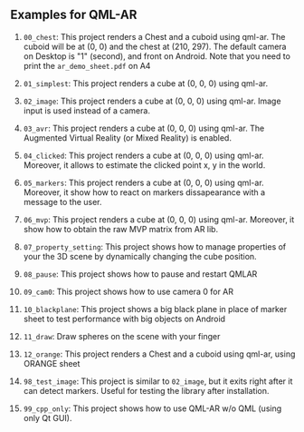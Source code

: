 ## Examples for QML-AR

1. `00_chest`: This project renders a Chest and a cuboid using qml-ar.
The cuboid will be at (0, 0) and the chest at (210, 297).
The default camera on Desktop is "1" (second), and front on Android.
Note that you need to print the `ar_demo_sheet.pdf` on A4

2. `01_simplest`: This project renders a cube at (0, 0, 0) using qml-ar.
3. `02_image`: This project renders a cube at (0, 0, 0) using qml-ar. Image input is used instead of a camera.
4. `03_avr`: This project renders a cube at (0, 0, 0) using qml-ar. The Augmented Virtual Reality (or Mixed Reality) is enabled.
5. `04_clicked`: This project renders a cube at (0, 0, 0) using qml-ar. Moreover, it allows to estimate the clicked point x, y in the world.
6. `05_markers`: This project renders a cube at (0, 0, 0) using qml-ar. Moreover, it show how to react on markers dissapearance with a message to the user.
7. `06_mvp`: This project renders a cube at (0, 0, 0) using qml-ar. Moreover, it show how to obtain the raw MVP matrix from AR lib.
8. `07_property_setting`: This project shows how to manage properties of your the 3D scene by dynamically changing the cube position.
9. `08_pause`: This project shows how to pause and restart QMLAR
10. `09_cam0`: This project shows how to use camera 0 for AR
11. `10_blackplane`: This project shows a big black plane in place of marker sheet to test performance with big objects on Android
12. `11_draw`: Draw spheres on the scene with your finger
13. `12_orange`: This project renders a Chest and a cuboid using qml-ar, using ORANGE sheet
14. `98_test_image`: This project is similar to `02_image`, but it exits right after it can detect markers. Useful for testing the library after installation.
15. `99_cpp_only`: This project shows how to use QML-AR w/o QML (using only Qt GUI).
